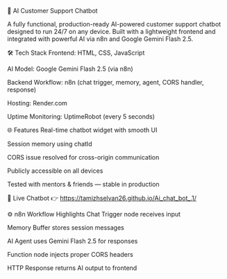💬 AI Customer Support Chatbot

A fully functional, production-ready AI-powered customer support chatbot designed to run 24/7 on any device. Built with a lightweight frontend and integrated with powerful AI via n8n and Google Gemini Flash 2.5.

🛠 Tech Stack
Frontend: HTML, CSS, JavaScript

AI Model: Google Gemini Flash 2.5 (via n8n)

Backend Workflow: n8n (chat trigger, memory, agent, CORS handler, response)

Hosting: Render.com

Uptime Monitoring: UptimeRobot (every 5 seconds)

🌐 Features
Real-time chatbot widget with smooth UI

Session memory using chatId

CORS issue resolved for cross-origin communication

Publicly accessible on all devices

Tested with mentors & friends — stable in production

🔗 Live Chatbot
👉 https://tamizhselvan26.github.io/Ai_chat_bot_.1/

⚙️ n8n Workflow Highlights
Chat Trigger node receives input

Memory Buffer stores session messages

AI Agent uses Gemini Flash 2.5 for responses

Function node injects proper CORS headers

HTTP Response returns AI output to frontend
